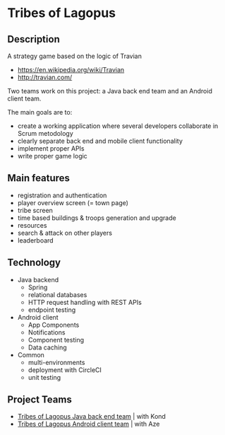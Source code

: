 # Tribes of Lagopus

## Description

A strategy game based on the logic of Travian
- https://en.wikipedia.org/wiki/Travian
- http://travian.com/

Two teams work on this project: a Java back end team and an Android client team.


The main goals are to:
- create a working application where several developers collaborate in Scrum metodology
- clearly separate back end and mobile client functionality
- implement proper APIs
- write proper game logic


## Main features

- registration and authentication
- player overview screen (= town page)
- tribe screen
- time based buildings & troops generation and upgrade
- resources
- search & attack on other players
- leaderboard


## Technology

- Java backend
	- Spring
	- relational databases
	- HTTP request handling with REST APIs
	- endpoint testing
- Android client
  - App Components
  - Notifications
  - Component testing
  - Data caching
- Common
	- multi-environments
	- deployment with CircleCI
	- unit testing

## Project Teams
 
 - [Tribes of Lagopus Java back end team]() | with Kond
 - [Tribes of Lagopus Android client team]() | with Aze
